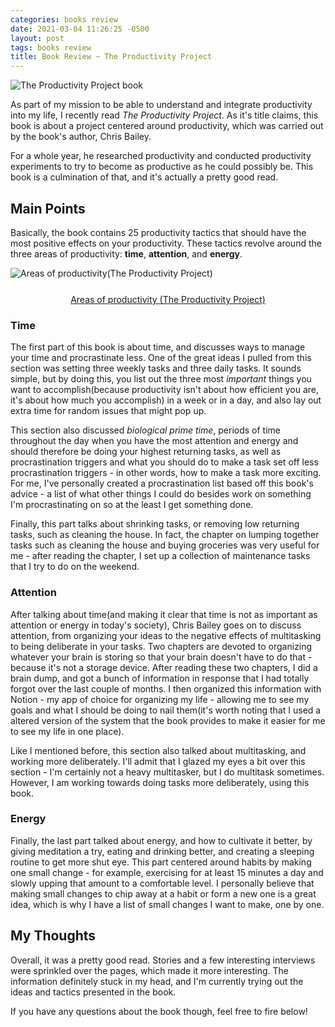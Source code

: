 ```yaml
---
categories: books review
date: 2021-03-04 11:26:25 -0500
layout: post
tags: books review
title: Book Review ~ The Productivity Project
---
```

<img src="https://alifeofproductivity.com/wp-content/themes/ALOP/images/book-v2.png" alt="The Productivity Project book">

As part of my mission to be able to understand and integrate productivity into my life, I recently read *The Productivity Project*. As it's title claims, this book is about a project centered around productivity, which was carried out by the book's author, Chris Bailey.

For a whole year, he researched productivity and conducted productivity experiments to try to become as productive as he could possibly be. This book is a culmination of that, and it's actually a pretty good read.

## Main Points
Basically, the book contains 25 productivity tactics that should have the most positive effects on your productivity. These tactics revolve around the three areas of productivity: **time**, **attention**, and **energy**.

<img src="https://alifeofproductivity.com/wp-content/uploads/2014/04/timeenergyattention.png" alt="Areas of productivity(The Productivity Project)">
<a href="https://alifeofproductivity.com/100-time-energy-attention-hacks-will-make-productive/" style="display: block; margin-top: 25px; text-align: center; width: 100%;">Areas of productivity (The Productivity Project)</a>

### Time
The first part of this book is about time, and discusses ways to manage your time and procrastinate less. One of the great ideas I pulled from this section was setting three weekly tasks and three daily tasks. It sounds simple, but by doing this, you list out the three most *important* things you want to accomplish(because productivity isn't about how efficient you are, it's about how much you accomplish) in a week or in a day, and also lay out extra time for random issues that might pop up.

This section also discussed *biological prime time*, periods of time throughout the day when you have the most attention and energy and should therefore be doing your highest returning tasks, as well as procrastination triggers and what you should do to make a task set off less procrastination triggers - in other words, how to make a task more exciting. For me, I've personally created a procrastination list based off this book's advice - a list of what other things I could do besides work on something I'm procrastinating on so at the least I get something done.

Finally, this part talks about shrinking tasks, or removing low returning tasks, such as cleaning the house. In fact, the chapter on lumping together tasks such as cleaning the house and buying groceries was very useful for me - after reading the chapter, I set up a collection of maintenance tasks that I try to do on the weekend.

### Attention
After talking about time(and making it clear that time is not as important as attention or energy in today's society), Chris Bailey goes on to discuss attention, from organizing your ideas to the negative effects of multitasking to being deliberate in your tasks. Two chapters are devoted to organizing whatever your brain is storing so that your brain doesn't have to do that - because it's not a storage device. After reading these two chapters, I did a brain dump, and got a bunch of information in response that I had totally forgot over the last couple of months. I then organized this information with Notion - my app of choice for organizing my life - allowing me to see my goals and what I should be doing to nail them(it's worth noting that I used a altered version of the system that the book provides to make it easier for me to see my life in one place).

Like I mentioned before, this section also talked about multitasking, and working more deliberately. I'll admit that I glazed my eyes a bit over this section - I'm certainly not a heavy multitasker, but I do multitask sometimes. However, I am working towards doing tasks more deliberately, using this book.

### Energy
Finally, the last part talked about energy, and how to cultivate it better, by giving meditation a try, eating and drinking better, and creating a sleeping routine to get more shut eye. This part centered around habits by making one small change - for example, exercising for at least 15 minutes a day and slowly upping that amount to a comfortable level. I personally believe that making small changes to chip away at a habit or form a new one is a great idea, which is why I have a list of small changes I want to make, one by one.

## My Thoughts
Overall, it was a pretty good read. Stories and a few interesting interviews were sprinkled over the pages, which made it more interesting. The information definitely stuck in my head, and I'm currently trying out the ideas and tactics presented in the book.

If you have any questions about the book though, feel free to fire below!
